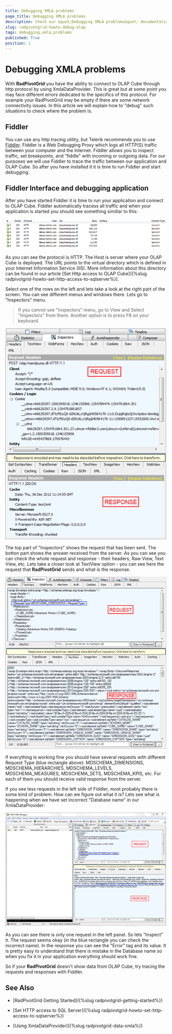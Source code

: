 ```yaml
---
title: Debugging XMLA problems
page_title: Debugging XMLA problems
description: Check our &quot;Debugging XMLA problems&quot; documentation article for the RadPivotGrid {{ site.framework_name }} control.
slug: radpivotgrid-howto-debug-olap
tags: debugging,xmla,problems
published: True
position: 1
---
```


# Debugging XMLA problems

With __RadPivotGrid__ you have the ability to connect to OLAP Cube through http protocol by using XmlaDataProvider. This is great but at some point you may face different errors dedicated to the specifics of this protocol. For example your RadPivotGrid may be empty if there are some network connectivity issues. In this article we will explain how to "debug" such situations to check where the problem is.      

## Fiddler

You can use any http tracing utility, but Telerik recommends you to use [Fiddler](http://www.fiddler2.com/Fiddler2/version.asp). Fiddler is a Web Debugging Proxy which logs all HTTP(S) traffic between your computer and the Internet. Fiddler allows you to inspect traffic, set breakpoints, and "fiddle" with incoming or outgoing data. For our purposes we will use Fiddler to trace the traffic between our application and OLAP Cube. So after you have installed it it is time to run Fiddler and start debugging.        

## Fiddler Interface and debugging application

After you have started Fiddler it is time to run your application and connect to OLAP Cube. Fiddler automatically tracess all traffic and when your application is started you should see something simillar to this:

![Rad Pivot Grid How To Debug Olap 01](images/RadPivotGrid_HowTo_DebugOlap_01.png)

As you can see the protocol is HTTP. The Host is server where your OLAP Cube is deployed. The URL points to the virtual directory which is defined in your Internet Information Service (IIS). More information about this directory can be found in our article [Set Http access to OLAP Cube]({%slug radpivotgrid-howto-set-http-access-to-sqlserver%}).        

Select one of the rows on the left and lets take a look at the right part of the screen. You can see different menus and windows there. Lets go to "Inspectors" menu.

>If you cannot see "Inspectors" menu, go to View and Select "Inspectors" from there. Another option is to press F8 on your keyboard.

![Rad Pivot Grid How To Debug Olap 02](images/RadPivotGrid_HowTo_DebugOlap_02.png)

The top part of "Inspectors" shows the request that has been sent. The botton part shows the answer received from the server. As you can see you can check the whole request and response - their headers, Raw View, Text View, etc. Lets take a closer look at TextView option - you can see here the request that __RadPivotGrid__ sends and what is the response.

![Rad Pivot Grid How To Debug Olap 03](images/RadPivotGrid_HowTo_DebugOlap_03.png)

If everything is working fine you should have several requests with different Request Type (blue rectangle above): MDSCHEMA_DIMENSIONS, MDSCHEMA_HIERARCHIES, MDSCHEMA_LEVELS, MDSCHEMA_MEASURES, MDSCHEMA_SETS, MDSCHEMA_KPIS, etc. For each of them you should receive valid response from the server.        

If you see less requests in the left side of Fiddler, most probably there is some kind of problem. How can we figure out what it is? Lets see what is happening when we have set incorrect "Database name" in our XmlaDataProvider:

![Rad Pivot Grid How To Debug Olap 04](images/RadPivotGrid_HowTo_DebugOlap_04.png)

As you can see there is only one request in the left panel. So lets "Inspect" it. The request seems okay (in the blue rectangle you can check the incorrect name). In the response you can see the "Error" tag and its value. It is pretty easy to understand that there is mistake in the Database name so when you fix it in your application everything should work fine.       

So if your __RadPivotGrid__ doesn't show data from OLAP Cube, try tracing the requests and responses with Fiddler.        

## See Also

 * [RadPivotGrid Getting Started]({%slug radpivotgrid-getting-started%})

 * [Set HTTP access to SQL Server]({%slug radpivotgrid-howto-set-http-access-to-sqlserver%})

 * [Using XmlaDataProvider]({%slug radpivotgrid-data-xmla%})
